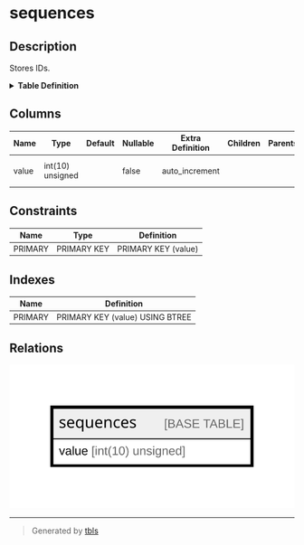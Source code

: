 # sequences

## Description

Stores IDs.

<details>
<summary><strong>Table Definition</strong></summary>

```sql
CREATE TABLE `sequences` (
  `value` int(10) unsigned NOT NULL AUTO_INCREMENT COMMENT 'The value of the sequence.',
  PRIMARY KEY (`value`)
) ENGINE=InnoDB AUTO_INCREMENT=[Redacted by tbls] DEFAULT CHARSET=utf8mb4 COLLATE=utf8mb4_general_ci COMMENT='Stores IDs.'
```

</details>

## Columns

| Name | Type | Default | Nullable | Extra Definition | Children | Parents | Comment |
| ---- | ---- | ------- | -------- | ---------------- | -------- | ------- | ------- |
| value | int(10) unsigned |  | false | auto_increment |  |  | The value of the sequence. |

## Constraints

| Name | Type | Definition |
| ---- | ---- | ---------- |
| PRIMARY | PRIMARY KEY | PRIMARY KEY (value) |

## Indexes

| Name | Definition |
| ---- | ---------- |
| PRIMARY | PRIMARY KEY (value) USING BTREE |

## Relations

![er](sequences.svg)

---

> Generated by [tbls](https://github.com/k1LoW/tbls)
